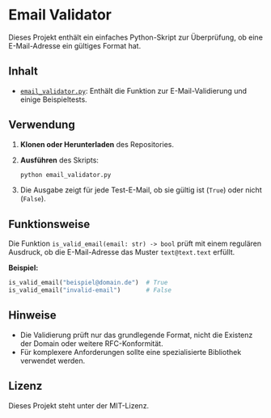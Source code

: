 # Email Validator

Dieses Projekt enthält ein einfaches Python-Skript zur Überprüfung, ob eine E-Mail-Adresse ein gültiges Format hat.

## Inhalt

- [`email_validator.py`](./email_validator.py): Enthält die Funktion zur E-Mail-Validierung und einige Beispieltests.

## Verwendung

1. **Klonen oder Herunterladen** des Repositories.
2. **Ausführen** des Skripts:

   ```bash
   python email_validator.py
   ```

3. Die Ausgabe zeigt für jede Test-E-Mail, ob sie gültig ist (`True`) oder nicht (`False`).

## Funktionsweise

Die Funktion `is_valid_email(email: str) -> bool` prüft mit einem regulären Ausdruck, ob die E-Mail-Adresse das Muster `text@text.text` erfüllt.

**Beispiel:**

```python
is_valid_email("beispiel@domain.de")  # True
is_valid_email("invalid-email")       # False
```

## Hinweise

- Die Validierung prüft nur das grundlegende Format, nicht die Existenz der Domain oder weitere RFC-Konformität.
- Für komplexere Anforderungen sollte eine spezialisierte Bibliothek verwendet werden.

## Lizenz

Dieses Projekt steht unter der MIT-Lizenz.
